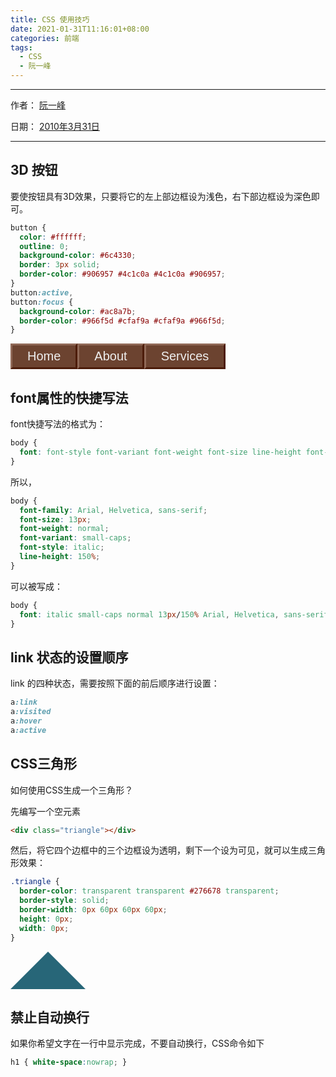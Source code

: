 ```yaml
---
title: CSS 使用技巧
date: 2021-01-31T11:16:01+08:00
categories: 前端
tags:
  - CSS
  - 阮一峰
---
```


***

作者： [阮一峰](http://www.ruanyifeng.com/)

日期： [2010年3月31日](http://www.ruanyifeng.com/blog/2010/03/)

***

## 3D 按钮

要使按钮具有3D效果，只要将它的左上部边框设为浅色，右下部边框设为深色即可。

```css
button {
  color: #ffffff;
  outline: 0;
  background-color: #6c4330;
  border: 3px solid;
  border-color: #906957 #4c1c0a #4c1c0a #906957;
}
button:active,
button:focus {
  background-color: #ac8a7b;
  border-color: #966f5d #cfaf9a #cfaf9a #966f5d;
}
```

<section class="re-part button-tab">
  <button class="css-button-demo">Home</button>
  <button class="css-button-demo">About</button>
  <button class="css-button-demo">Services</button>
</section>

## font属性的快捷写法

font快捷写法的格式为：

```css
body {
  font: font-style font-variant font-weight font-size line-height font-family;
}
```

所以，

```css
body {
  font-family: Arial, Helvetica, sans-serif;
  font-size: 13px;
  font-weight: normal;
  font-variant: small-caps;
  font-style: italic;
  line-height: 150%;
}
```

可以被写成：

```css
body {
  font: italic small-caps normal 13px/150% Arial, Helvetica, sans-serif;
}
```

## link 状态的设置顺序

link 的四种状态，需要按照下面的前后顺序进行设置：

```css
a:link
a:visited
a:hover
a:active
```

## CSS三角形

如何使用CSS生成一个三角形？

先编写一个空元素

```html
<div class="triangle"></div>
```

然后，将它四个边框中的三个边框设为透明，剩下一个设为可见，就可以生成三角形效果：

```css
.triangle {
  border-color: transparent transparent #276678 transparent;
  border-style: solid;
  border-width: 0px 60px 60px 60px;
  height: 0px;
  width: 0px;
}
```

<section class="re-part">
  <div class="triangle"></div>
</section>


## 禁止自动换行

如果你希望文字在一行中显示完成，不要自动换行，CSS命令如下

```css
h1 { white-space:nowrap; }
```


<style scoped>
.css-button-demo {
  color: #eeeeee;
  font-size: 20px;
  padding: 6px 24px;
  border-radius: 0;
  background: #6c4330;
  border: 3px solid;
  border-color: #906957 #4c1c0a #4c1c0a #906957;
}
.css-button-demo:hover,
.css-button-demo:active {
  color: #eeeeee;
  border-color: #906957 #4c1c0a #4c1c0a #906957;
}
.css-button-demo:focus {
  color: #eeeeee;
  box-shadow: none;
}
.css-button-demo:active,
.css-button-demo:focus {
  background-color: #ac8a7b;
  border-color: #966f5d #cfaf9a #cfaf9a #966f5d;
}
.button-tab {
  display: flex;
}

.triangle {
  border-color: transparent transparent #276678 transparent;
  border-style: solid;
  border-width: 0px 60px 60px 60px;
  height: 0px;
  width: 0px;
}
</style>